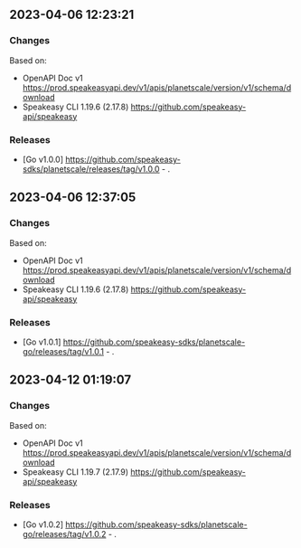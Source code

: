 

## 2023-04-06 12:23:21
### Changes
Based on:
- OpenAPI Doc v1 https://prod.speakeasyapi.dev/v1/apis/planetscale/version/v1/schema/download
- Speakeasy CLI 1.19.6 (2.17.8) https://github.com/speakeasy-api/speakeasy
### Releases
- [Go v1.0.0] https://github.com/speakeasy-sdks/planetscale/releases/tag/v1.0.0 - .

## 2023-04-06 12:37:05
### Changes
Based on:
- OpenAPI Doc v1 https://prod.speakeasyapi.dev/v1/apis/planetscale/version/v1/schema/download
- Speakeasy CLI 1.19.6 (2.17.8) https://github.com/speakeasy-api/speakeasy
### Releases
- [Go v1.0.1] https://github.com/speakeasy-sdks/planetscale-go/releases/tag/v1.0.1 - .

## 2023-04-12 01:19:07
### Changes
Based on:
- OpenAPI Doc v1 https://prod.speakeasyapi.dev/v1/apis/planetscale/version/v1/schema/download
- Speakeasy CLI 1.19.7 (2.17.9) https://github.com/speakeasy-api/speakeasy
### Releases
- [Go v1.0.2] https://github.com/speakeasy-sdks/planetscale-go/releases/tag/v1.0.2 - .